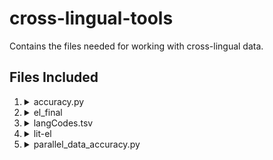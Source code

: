 # cross-lingual-tools

Contains the files needed for working with cross-lingual data.

## Files Included

1. <details><summary>accuracy.py</summary>

    File for testing the accuracy of a generated alignment.
    
    List of Arguments (all compulsory):  
        * `-p` or `--parallel`:	Parallel Data File  
        * `-d` or `--delimiter`:	Delimiter seperating target and source side in parallel data file  
        * `-a` or `--alignment`:	Alignment file  
        * `-at` or `--alignment_type`:	The alignment counts index from this value
    
    Usage:    ```python3 accuracy.py -p ./lit-el -d \t -a ./el_final -at 1```
    </details>

2. <details><summary>el_final</summary>

    Test Alignment file for `accuracy.py`
    </details>
    
3. <details><summary>langCodes.tsv</summary>

    TSV File containing the language codes for 134 languages, arranged in alphabetical order of their name, with their codes in 4 major standards. The columns are named as `Language` and `Standard Code` out of which the second is a CSV Value arranged as `ISO 639-1 Code, ISO 639-2 Code, ISO 639-3 Code, WALS Code`.
    
    The following notations hold in CSV values:  
    * `XXX`: List big enough to not fit here  
    * `abc [A, B, C]`: `abc` as inclusive code, along with the ones in braces  
    * `[A, B, C]`: all the codes mentioned are used, each for different dialects/variations of the language  
    * `-`: the language is not coded as per this standard  
    
    Information on WALS can be found [here](WALS).
    </details>

4. <details><summary>lit-el</summary>

    Test Parallel Data File for `accuracy.py` and `parallel_data_accuracy.py`
    </details>
   
5.  <details><summary>parallel_data_accuracy.py</summary>

    File for testing the accuracy of the parallel data (sentence-level).
    
    List of Arguments (all compulsory):  
        * `--parallel`:	Compute accuracy for Parallel Data Files. Multiple files will all be calculated separately, and their scores reported.
    
    Usage:    ```python3 parallel_data_accuracy.py --parallel ./lit-el```
    </details>
    
[WALS]: https://wals.info/
